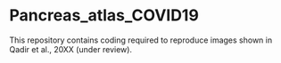 # Pancreas_atlas_COVID19

This repository contains coding required to reproduce images shown in Qadir et al., 20XX (under review).

